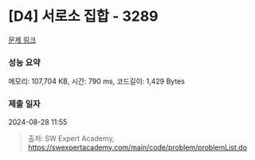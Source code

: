 # [D4] 서로소 집합 - 3289 

[문제 링크](https://swexpertacademy.com/main/code/problem/problemDetail.do?contestProbId=AWBJKA6qr2oDFAWr) 

### 성능 요약

메모리: 107,704 KB, 시간: 790 ms, 코드길이: 1,429 Bytes

### 제출 일자

2024-08-28 11:55



> 출처: SW Expert Academy, https://swexpertacademy.com/main/code/problem/problemList.do